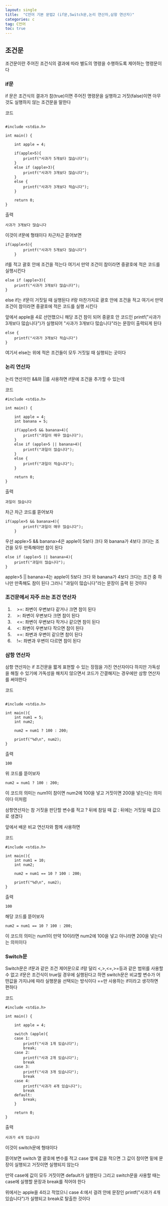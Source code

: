 ```yaml
---
layout: single
title:  "C언어 기본 문법2 (if문,Switch문,논리 연산자,삼항 연산자)"
categories: c
tag: C언어
toc: true
---
```


## 조건문 

조건문이란 주어진 조건식의 결과에 따라 별도의 명령을 수행하도록 제어하는 명령문이다

### if문 

if 문은 조건식의 결과가 참(true)이면 주어진 명령문을 실행하고 거짓(false)이면 아무것도 실행하지 않는 조건문을 말한다

코드
~~~

#include <stdio.h> 

int main() {
    
    int apple = 4;

    if(apple>5){
        printf("사과가 5개보다 많습니다");
    }
    else if (apple>3){
        printf("사과가 3개보다 많습니다");
    }
    else {
        printf("사과가 3개보다 적습니다");
    }

    return 0;
}

~~~

출력

~~~
사과가 3개보다 많습니다
~~~

이것이 if문에 형태이다 차근차근 뜯어보면

~~~
if(apple>5){
        printf("사과가 5개보다 많습니다")
    }
~~~

if를 적고 괄호 안에 조건을 적는다 여기서
만약 조건이 참이라면 중괄호에 적은 코드를 실행시킨다

~~~
else if (apple>3){
    printf("사과가 3개보다 많습니다");
}
~~~
else if는 if문이 거짓일 때 실행된다
if랑 마찬가지로 괄호 안에 조건을 적고 여기서
만약 조건이 참이라면 중괄호에 적은 코드를 실행 시킨다

앞에서 apple을 4로 선언했으니
해당 조건 참이 되어 중괄호 안 코드인 printf("사과가 3개보다 많습니다")가 실행되어 "사과가 3개보다 많습니다"라는 문장이 출력되게 된다

~~~
else {
    printf("사과가 3개보다 적습니다")
}
~~~

여기서 else는 위에 적은 조건들이 모두 거짓일 때 실행되는 곳이다

### 논리 연산자

논리 연산자인 &&와 ||를 사용하면 if문에 조건을 추가할 수 있는데 

코드
~~~
#include <stdio.h> 

int main() {
    
    int apple = 4;
    int banana = 5;

    if(apple>5 && banana>4){
        printf("과일이 매우 많습니다");
    }
    else if (apple>5 || banana>4){
        printf("과일이 많습니다");
    }
    else {
        printf("과일이 적습니다");
    }

    return 0;
}
~~~

출력
~~~
과일이 많습니다
~~~

차근 차근 코드를 뜯어보자
~~~
if(apple>5 && banana>4){
        printf("과일이 매우 많습니다");
    }
~~~
우선 apple>5 && banana>4은 apple이 5보다 크다 와 banana가 4보다 크다는 조건을 모두 만족해야만 참이 된다

~~~
else if (apple>5 || banana>4){
    printf("과일이 많습니다");
}
~~~
apple>5 || banana>4는 apple이 5보다 크다 와 banana가 4보다 크다는 조건 중 하나만 만족해도 참이 된다 그러니 "과일이 많습니다"라는 문장이 출력 된 것이다



### 조건문에서 자주 쓰는 조건 연산자

1. ㅤ>=: 좌변이 우변보다 같거나 크면 참이 된다
2. ㅤ>: 좌변이 우변보다 크면 참이 된다
3. ㅤ<=: 좌변이 우변보다 작거나 같으면 참이 된다
4. ㅤ<: 좌변이 우변보다 작으면 참이 된다
5. ㅤ==: 좌변과 우변이 같으면 참이 된다
6. ㅤ!=: 좌변과 우변이 다르면 참이 된다

### 삼항 연산자

삼항 연산자는 if 조건문을 짧게 표현할 수 있는 장점을 가진 연산자이다
하지만 가독성을 해칠 수 있기에 가독성을 해치지 않으면서 코드가 간결해지는 경우에만 삼항 연산자를 써야한다

코드

~~~

#include <stdio.h> 

int main(){
    int num1 = 5;
    int num2;
 
    num2 = num1 ? 100 : 200;  
 
    printf("%d\n", num2);     
}

~~~

출력

~~~
100
~~~

위 코드를 뜯어보자

~~~
num2 = num1 ? 100 : 200;
~~~

이 코드의 의미는 num1이 참이면 num2에 100을 넣고
거짓이면 200을 넣는다는 의미이다 이처럼 

삼항연산자는 참 거짓을 판단할 변수를 적고 ? 뒤에 참일 때 값 : 뒤에는 거짓일 때 값으로 생겼다

앞에서 배운 비교 연산자와 함께 사용하면

코드

~~~
#include <stdio.h>
 
int main(){
    int num1 = 10;
    int num2;
 
    num2 = num1 == 10 ? 100 : 200;
 
    printf("%d\n", num2);  
}
~~~

출력
~~~
100
~~~

해당 코드를 뜯어보자

~~~
num2 = num1 == 10 ? 100 : 200;
~~~

이 코드의 의미는 num1이 만약 10이라면 num2에 100을 넣고 
아니라면 200을 넣는다는 의미이다 

### Switch문

Switch문은 if문과 같은 조건 제어문으로 if랑 달리 <,>,<=,>=등과 같은 범위를
사용할 수 없고 if문은 조건식이 true일 경우에 실행된다고 하면 
switch문은 비교할 변수가 어떤값을 가지냐에 따라 실행문을 선택되는 방식이다
==만 사용하는 if이라고 생각하면 편하다

코드
~~~
#include <stdio.h> 

int main() {
    
    int apple = 4;

    switch (apple){
    case 1:
        printf("사과 1개 있습니다");
        break;
    case 2:
        printf("사과 2개 있습니다");
        break
    case 3:
        printf("사과 3개 있습니다");
        break
    case 4:
        printf("사과가 4개 있습니다");
        break
    default:
        break;
    }

    return 0;
}
~~~

출력

~~~
사과가 4개 있습니다
~~~

이것이 switch문에 형태이다

뜯어보면 switch 열 괄호에 변수를 적고 case 옆에 값을 적으면
그 값이 참이면 밑에 문장이 실행되고 거짓이면 실행되지 않는다

만약 case에 값이 모두 거짓이면 default가 실행된다
그리고 switch문을 사용할 때는 case에 실행할 문장과 break를 적어야 한다

위에서는 apple을 4라고 적었으니 case 4:에서 걸려 안에 문장인
printf("사과가 4개 있습니다")가 실행되고 break로 탈출한 것이다